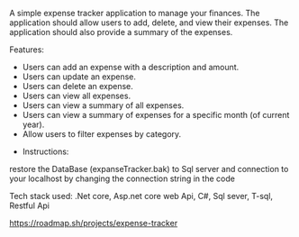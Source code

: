 A simple expense tracker application to manage your finances. The application should allow users to add, delete, and view their expenses. The application should also provide a summary of the expenses.

Features:

- Users can add an expense with a description and amount.
- Users can update an expense.
- Users can delete an expense.
- Users can view all expenses.
- Users can view a summary of all expenses.
- Users can view a summary of expenses for a specific month (of current year).
- Allow users to filter expenses by category.

* Instructions:

restore the DataBase (expanseTracker.bak) to Sql server and connection to your localhost by changing the connection string in the code

Tech stack used: .Net core, Asp.net core web Api, C#, Sql sever, T-sql, Restful Api

https://roadmap.sh/projects/expense-tracker
